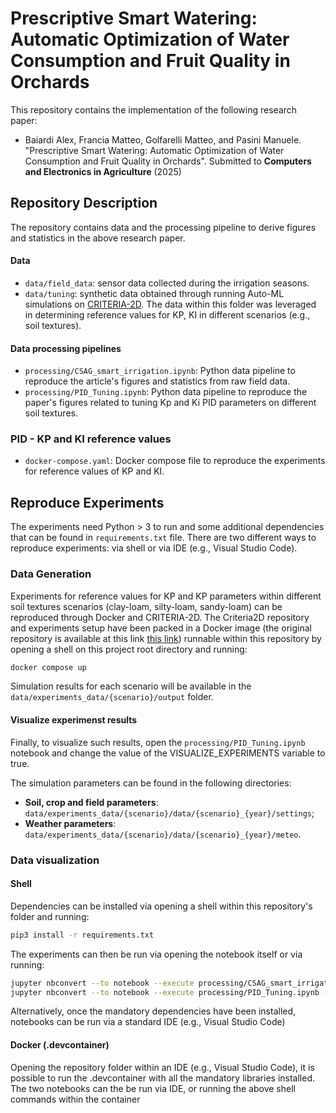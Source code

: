 # Prescriptive Smart Watering: Automatic Optimization of Water Consumption and Fruit Quality in Orchards

This repository contains the implementation of the following research paper:

- Baiardi Alex, Francia Matteo, Golfarelli Matteo, and Pasini Manuele. "Prescriptive Smart Watering: Automatic Optimization of Water Consumption and Fruit Quality in Orchards". Submitted to **Computers and Electronics in Agriculture** (2025) 

## Repository Description

The repository contains data and the processing pipeline to derive figures and statistics in the above research paper.

#### Data

- `data/field_data`: sensor data collected during the irrigation seasons.
- `data/tuning`: synthetic data obtained through running Auto-ML simulations on [CRITERIA-2D]([https://github.com/ManuelePasini/synthetic-soil-simulator/tree/pid_tuning](https://github.com/ftomei/CRITERIA-2D)). The data within this folder was leveraged in determining reference values for KP, KI in different scenarios (e.g., soil textures).

#### Data processing pipelines

- `processing/CSAG_smart_irrigation.ipynb`: Python data pipeline to reproduce the article's figures and statistics from raw field data.
- `processing/PID_Tuning.ipynb`: Python data pipeline to reproduce the paper's figures related to tuning Kp and Ki PID parameters on different soil textures.

### PID - KP and KI reference values

- `docker-compose.yaml`: Docker compose file to reproduce the experiments for reference values of KP and KI.

## Reproduce Experiments

The experiments need Python > 3 to run and some additional dependencies that can be found in `requirements.txt` file. There are two different ways to reproduce experiments: via shell or via IDE (e.g., Visual Studio Code).

### Data Generation

Experiments for reference values for KP and KP parameters within different soil textures scenarios (clay-loam, silty-loam, sandy-loam) can be reproduced through Docker and CRITERIA-2D.
The Criteria2D repository and experiments setup have been packed in a Docker image (the original repository is available at this link [this link](https://github.com/ManuelePasini/synthetic-soil-simulator/tree/pid_tuning)) runnable within this repository by opening a shell on this project root directory and running:

```sh
docker compose up
```

Simulation results for each scenario will be available in the `data/experiments_data/{scenario}/output` folder.

#### Visualize experimenst results 
Finally, to visualize such results, open the `processing/PID_Tuning.ipynb` notebook and change the value of the VISUALIZE_EXPERIMENTS variable to true.

The simulation parameters can be found in the following directories:

- <b>Soil, crop and field parameters</b>: `data/experiments_data/{scenario}/data/{scenario}_{year}/settings`;
- <b>Weather parameters</b>: `data/experiments_data/{scenario}/data/{scenario}_{year}/meteo`.


### Data visualization

#### Shell

Dependencies can be installed via opening a shell within this repository's folder and running:

```sh
pip3 install -r requirements.txt
```

The experiments can then be run via opening the notebook itself or via running:

```sh
jupyter nbconvert --to notebook --execute processing/CSAG_smart_irrigation.ipynb --output results/CSAG_smart_irrigation_results.ipynb
jupyter nbconvert --to notebook --execute processing/PID_Tuning.ipynb --output results/PID_Tuning.ipynb
```

Alternatively, once the mandatory dependencies have been installed, notebooks can be run via a standard IDE (e.g., Visual Studio Code)

#### Docker (.devcontainer)

Opening the repository folder within an IDE (e.g., Visual Studio Code), it is possible to run the .devcontainer with all the mandatory libraries installed.
The two notebooks can the be run via IDE, or running the above shell commands within the container
